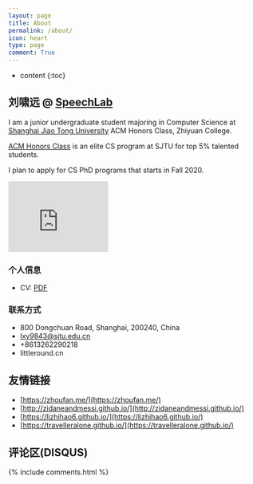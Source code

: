 ```yaml
---
layout: page
title: About
permalink: /about/
icon: heart
type: page
comment: True
---
```


* content
{:toc}

## 刘啸远 @ [SpeechLab](https://speechlab.sjtu.edu.cn)

I am a junior undergraduate student majoring in Computer Science at [Shanghai Jiao Tong University](http://en.sjtu.edu.cn/) ACM Honors Class, Zhiyuan College. 

[ACM Honors Class](https://acm.sjtu.edu.cn/home) is an elite CS program at SJTU for top 5% talented students.

I plan to apply for CS PhD programs that starts in Fall 2020.

<iframe src="https://githubbadge.appspot.com/camelop" style="border: 0;height: 142px;width: 200px;overflow: hidden;" frameBorder="0"></iframe>

### 个人信息
- CV: [PDF](/static/personal/cv_xiaoyuanliu_SJTU_2019_01.pdf)

### 联系方式 
- 800 Dongchuan Road, Shanghai, 200240, China
- lxy9843@sjtu.edu.cn
- +8613262290218
- littleround.cn

## 友情链接

- [https://zhoufan.me/](https://zhoufan.me/)
- [http://zidaneandmessi.github.io/](http://zidaneandmessi.github.io/)
- [https://lizhihao6.github.io/](https://lizhihao6.github.io/)
- [https://travelleralone.github.io/](https://travelleralone.github.io/)

## 评论区(DISQUS)

{% include comments.html %}